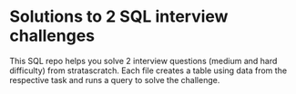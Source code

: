 # Solutions to 2 SQL interview challenges

This SQL repo helps you solve 2 interview questions (medium and hard difficulty) from stratascratch. Each file creates a table using data from the respective task and runs a query to solve the challenge.

